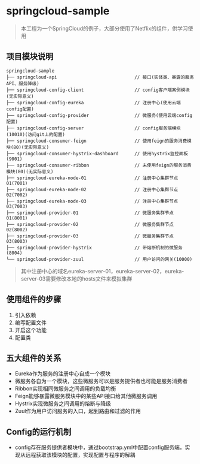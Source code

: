 # springcloud-sample

> 本工程为一个SpringCloud的例子，大部分使用了Netflix的组件，供学习使用


## 项目模块说明

```
springcloud-sample   
├── springcloud-api                             // 接口(实体类、暴露的服务API、服务降级)
├── springcloud-config-client                   // config客户端案例模块(无实际意义)
├── springcloud-config-eureka                   // 注册中心(使用云端config配置)
├── springcloud-config-provider                 // 微服务(使用云端config配置)
├── springcloud-config-server                   // config服务端模块(10010)(访问git上的配置)
├── springcloud-consumer-feign                  // 使用feign的服务消费模块(80)(无实际意义)
├── springcloud-consumer-hystrix-dashboard      // 使用hystrix监控面板(9001)
├── springcloud-consumer-ribbon                 // 未使用feign的服务消费模块(80)(无实际意义)
├── springcloud-eureka-node-01                  // 注册中心集群节点01(7001)
├── springcloud-eureka-node-02                  // 注册中心集群节点02(7002)
├── springcloud-eureka-node-03                  // 注册中心集群节点03(7003)
├── springcloud-provider-01                     // 微服务集群节点01(8001)
├── springcloud-provider-02                     // 微服务集群节点02(8002)
├── springcloud-provider-03                     // 微服务集群节点03(8003)
├── springcloud-provider-hystrix                // 带熔断机制的微服务(8004)
└── springcloud-provider-zuul                   // 用户访问的网关(10000)
```

> 其中注册中心的域名eureka-server-01，eureka-server-02，eureka-server-03需要修改本地的hosts文件来模拟集群

## 使用组件的步骤
1. 引入依赖
2. 编写配置文件
3. 开启这个功能
4. 配置类

## 五大组件的关系
- Eureka作为服务的注册中心自成一个模块
- 微服务各自为一个模块，这些微服务可以是服务提供者也可能是服务消费者
- Ribbon实现相同微服务之间调用的负载均衡
- Feign能够暴露微服务模块中的某些API接口给其他微服务调用
- Hystrix实现微服务之间调用的熔断与降级
- Zuul作为用户访问服务的入口，起到路由和过滤的作用

## Config的运行机制  
- config存在服务提供者模块中，通过bootstrap.yml中配置config服务端，实现从远程获取该模块的配置，实现配置与程序的解耦
